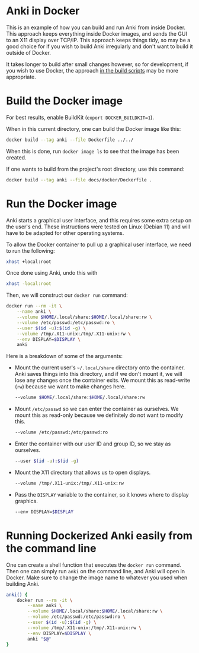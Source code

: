 # Anki in Docker

This is an example of how you can build and run Anki from inside Docker. This
approach keeps everything inside Docker images, and sends the GUI to an X11
display over TCP/IP. This approach keeps things tidy, so may be a good choice
for if you wish to build Anki irregularly and don't want to build it outside of
Docker.

It takes longer to build after small changes however, so for development, if you
wish to use Docker, the approach [in the build
scripts](../../scripts/docker/README.md) may be more appropriate.

# Build the Docker image

For best results, enable BuildKit (`export DOCKER_BUILDKIT=1`).

When in this current directory, one can build the Docker image like this:

```bash
docker build --tag anki --file Dockerfile ../../
```

When this is done, run `docker image ls` to see that the image has been created.

If one wants to build from the project's root directory, use this command:

```bash
docker build --tag anki --file docs/docker/Dockerfile .
```

# Run the Docker image

Anki starts a graphical user interface, and this requires some extra setup on the user's
end. These instructions were tested on Linux (Debian 11) and will have to be adapted for
other operating systems.

To allow the Docker container to pull up a graphical user interface, we need to run the
following:

```bash
xhost +local:root
```

Once done using Anki, undo this with

```bash
xhost -local:root
```

Then, we will construct our `docker run` command:

```bash
docker run --rm -it \
    --name anki \
    --volume $HOME/.local/share:$HOME/.local/share:rw \
    --volume /etc/passwd:/etc/passwd:ro \
    --user $(id -u):$(id -g) \
    --volume /tmp/.X11-unix:/tmp/.X11-unix:rw \
    --env DISPLAY=$DISPLAY \
    anki
```

Here is a breakdown of some of the arguments:

-   Mount the current user's `~/.local/share` directory onto the container. Anki saves things
    into this directory, and if we don't mount it, we will lose any changes once the
    container exits. We mount this as read-write (`rw`) because we want to make changes here.

    ```bash
    --volume $HOME/.local/share:$HOME/.local/share:rw
    ```

-   Mount `/etc/passwd` so we can enter the container as ourselves. We mount this as
    read-only because we definitely do not want to modify this.

    ```bash
    --volume /etc/passwd:/etc/passwd:ro
    ```

-   Enter the container with our user ID and group ID, so we stay as ourselves.

    ```bash
    --user $(id -u):$(id -g)
    ```

-   Mount the X11 directory that allows us to open displays.

    ```bash
    --volume /tmp/.X11-unix:/tmp/.X11-unix:rw
    ```

-   Pass the `DISPLAY` variable to the container, so it knows where to display graphics.

    ```bash
    --env DISPLAY=$DISPLAY
    ```

# Running Dockerized Anki easily from the command line

One can create a shell function that executes the `docker run` command. Then one can
simply run `anki` on the command line, and Anki will open in Docker. Make sure to change
the image name to whatever you used when building Anki.

```bash
anki() {
    docker run --rm -it \
        --name anki \
        --volume $HOME/.local/share:$HOME/.local/share:rw \
        --volume /etc/passwd:/etc/passwd:ro \
        --user $(id -u):$(id -g) \
        --volume /tmp/.X11-unix:/tmp/.X11-unix:rw \
        --env DISPLAY=$DISPLAY \
        anki "$@"
}
```
